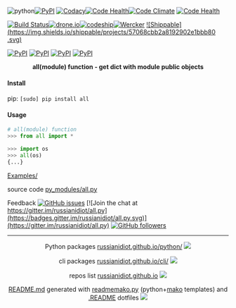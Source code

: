 ![python](https://img.shields.io/badge/language-python-blue.svg)[![PyPI](https://img.shields.io/pypi/pyversions/all.svg)](https://pypi.python.org/pypi/all)
[![Codacy](https://img.shields.io/codacy/1877ec57eff844eb85872798fb8428c2.svg)](https://www.codacy.com/app/russianidiot-github/all-py/dashboard)[![Code Health](https://landscape.io/github/russianidiot/all.py/master/landscape.svg?style=flat)](https://landscape.io/github/russianidiot/all.py/master)[![Code Climate](https://img.shields.io/codeclimate/github/russianidiot/all.py.svg)](https://codeclimate.com/github/russianidiot/all.py)
[![Code Health](https://scrutinizer-ci.com/g/russianidiot/all.py/badges/quality-score.png?b=master)](https://scrutinizer-ci.com/g/russianidiot/all.py)

[![Build Status](https://travis-ci.org/russianidiot/all.py.svg?branch=master)](https://travis-ci.org/russianidiot/all.py)[![drone.io](https://drone.io/github.com/russianidiot/all.py/status.png)](https://drone.io/github.com/russianidiot/all.py)[![codeship](https://img.shields.io/codeship/d125e850-df11-0133-f934-0a2f7bc63574.svg)](https://codeship.com/projects/144919)[![Wercker](https://img.shields.io/wercker/ci/russianidiot/all.py.svg)](https://app.wercker.com/#applications/None/)
[![Shippable](https://img.shields.io/shippable/projects/57068cbb2a8192902e1bbb80
.svg)](https://app.shippable.com/projects/projects/57068cbb2a8192902e1bbb80
)

[![PyPI](https://img.shields.io/pypi/v/all.svg)](https://pypi.python.org/pypi/all)
[![PyPI](https://img.shields.io/pypi/dm/all.svg)](https://pypi.python.org/pypi/all)
[![PyPI](https://img.shields.io/pypi/dw/all.svg)](https://pypi.python.org/pypi/all)
[![PyPI](https://img.shields.io/pypi/dd/all.svg)](https://pypi.python.org/pypi/all)

<p align="center">
	<b>all(module) function - get dict with module public objects</b>
</p>

#### Install

pip: `[sudo] pip install all`

#### Usage

```python
# all(module) function
>>> from all import *

>>> import os
>>> all(os)
{...}

```

[Examples/](https://github.com/russianidiot/all.py/tree/master/Examples)

source code [py_modules/all.py](https://github.com/russianidiot/all.py/blob/master/py_modules/all.py)

Feedback
[![GitHub issues](https://img.shields.io/github/issues/russianidiot/all.py.svg)](https://github.com/russianidiot/all.py/issues)
[![Join the chat at https://gitter.im/russianidiot/all.py](https://badges.gitter.im/russianidiot/all.py.svg)](https://gitter.im/russianidiot/all.py)
[![GitHub followers](https://img.shields.io/github/followers/russianidiot.svg?style=social&label=Follow)](https://github.com/russianidiot)

* * *

<p align="center">
	Python packages <a href="http://russianidiot.github.io/python/">russianidiot.github.io/python/</a>
	<img src="http://russianidiot.github.io/images/python/16.png" />
</p>
<p align="center">
	cli packages <a href="http://russianidiot.github.io/python/">russianidiot.github.io/cli/</a>
<img src="http://russianidiot.github.io/images/cli/16.png" />
</p>

<p align="center">
	repos list <a href="http://russianidiot.github.io/">russianidiot.github.io</a> <img src="http://russianidiot.github.io/images/star/16.png" />
</p>

<p align="center">
	<a href="https://raw.githubusercontent.com/russianidiot/all.py/master/README.md">README.md</a> generated with <a href="https://github.com/russianidiot/readme-mako.py">readmemako.py</a> (python+<a href="http://www.makotemplates.org/">mako</a> templates) and <a href="https://github.com/russianidiot-dotfiles/.README">.README</a> dotfiles 
<img src="http://russianidiot.github.io/images/book/16.png">
</p>
